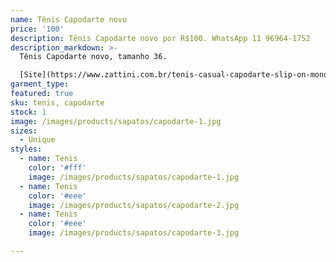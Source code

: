 ```yaml
---
name: Tênis Capodarte novo
price: '100'
description: Tênis Capodarte novo por R$100. WhatsApp 11 96964-1752
description_markdown: >-
  Tênis Capodarte novo, tamanho 36.

  [Site](https://www.zattini.com.br/tenis-casual-capodarte-slip-on-monograma-preto-E51-0049-006)
garment_type:
featured: true
sku: tenis, capodarte
stock: 1
image: /images/products/sapatos/capodarte-1.jpg
sizes:
  - Unique
styles:
  - name: Tenis
    color: '#fff'
    image: /images/products/sapatos/capodarte-1.jpg
  - name: Tenis
    color: '#eee'
    image: /images/products/sapatos/capodarte-2.jpg
  - name: Tenis
    color: '#eee'
    image: /images/products/sapatos/capodarte-3.jpg    

---
```

